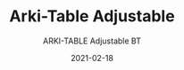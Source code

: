 ---
designer: "Pedrali R&D"
description: "Arki-Table%20optimizes%20its%20ability%20to%20meet%20the%20needs%20of%20flexibility%20and%20functionality%20of%20modern%20offices%2C%20thanks%20to%20a%20new%20version%20with%20the%20height-adjustable%20top.%20Table%20with%20steel%20trestle%20legs%2C%20ultra-thin%20solid%20laminate%20top%20with%20cable%20management%20supported%20by%20an%20extruded%20aluminium%20frame.%20Two%20electric%20actuators%2C%20connected%20to%20a%20control%20unit%20and%20activated%20by%20one%20bluetooth%20control%20placed%20under%20the%20top%2C%20move%20together%20and%20allow%20to%20choose%20the%20ideal%20height%20of%20the%20top%2C%20from%20740%20to%201140%20mm."
image_primary: "img/Arki-Table_ARK_REG_BT_01_zoom.jpg"
image_secondary: "img/Arki-Table_ARK_REG_BT_02_zoom.jpg"
manufacturer: "Pedrali"
href: "https://www.pedrali.it/en/products/catalog/Table-ARKI-TABLE-Adjustable-BT-00003/"
subtitle: "ARKI-TABLE Adjustable BT"
tags: 
  - "Pedrali"
  - "Tables"
title: "Arki-Table Adjustable"
category: "Tables"
slug: "/manufacturers/pedrali/tables/pedrali-r-d-arki-table-adjustable"
date: "2021-02-18"
---